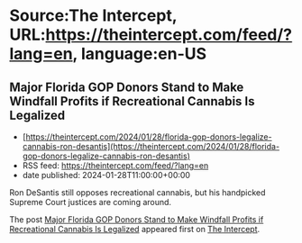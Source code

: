 # Source:The Intercept, URL:https://theintercept.com/feed/?lang=en, language:en-US

## Major Florida GOP Donors Stand to Make Windfall Profits if Recreational Cannabis Is Legalized
 - [https://theintercept.com/2024/01/28/florida-gop-donors-legalize-cannabis-ron-desantis](https://theintercept.com/2024/01/28/florida-gop-donors-legalize-cannabis-ron-desantis)
 - RSS feed: https://theintercept.com/feed/?lang=en
 - date published: 2024-01-28T11:00:00+00:00

<p>Ron DeSantis still opposes recreational cannabis, but his handpicked Supreme Court justices are coming around.</p>
<p>The post <a href="https://theintercept.com/2024/01/28/florida-gop-donors-legalize-cannabis-ron-desantis/">Major Florida GOP Donors Stand to Make Windfall Profits if Recreational Cannabis Is Legalized</a> appeared first on <a href="https://theintercept.com">The Intercept</a>.</p>

